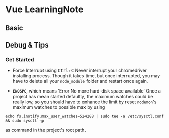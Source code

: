 # Vue LearningNote

## Basic


## Debug & Tips

### Get Started

- Force Interrupt using <kbd>Ctrl</kbd>+<kbd>C</kbd>
  Never interrupt your chromedriver installing process. Though it takes time, but once interrupted, you may have to delete all your `node_module` folder and restart once again.

- **`ENOSPC`**, which means 'Error No more hard-disk space available'
  Once a project has mean started defaultly, the maximum watches could be really low, so you should have to enhance the limit by reset `nodemon`'s maximum watches to possible max by using
```shell
echo fs.inotify.max_user_watches=524288 | sudo tee -a /etc/sysctl.conf && sudo sysctl -p
```
as command in the project's root path.
